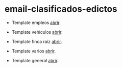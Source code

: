 # email-clasificados-edictos

* Template empleos [abrir](https://laopinion.github.io/email-clasificados-edictos/empleos.html).

* Template vehículos [abrir](https://laopinion.github.io/email-clasificados-edictos/vehiculos.html).

* Template finca raíz [abrir](https://laopinion.github.io/email-clasificados-edictos/finca-raiz.html).

* Template varios [abrir](https://laopinion.github.io/email-clasificados-edictos/varios.html).

* Template general [abrir](https://laopinion.github.io/email-clasificados-edictos/general.html).
